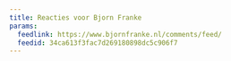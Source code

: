 ```yaml
---
title: Reacties voor Bjorn Franke
params:
  feedlink: https://www.bjornfranke.nl/comments/feed/
  feedid: 34ca613f3fac7d269180898dc5c906f7
---
```

